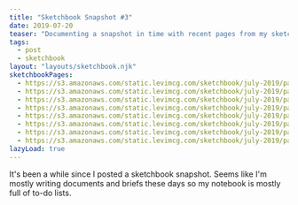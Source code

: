 ```yaml
---
title: "Sketchbook Snapshot #3"
date: 2019-07-20
teaser: "Documenting a snapshot in time with recent pages from my sketchbook July 2019"
tags:
  - post
  - sketchbook
layout: "layouts/sketchbook.njk"
sketchbookPages:
  - https://s3.amazonaws.com/static.levimcg.com/sketchbook/july-2019/page-1.jpg
  - https://s3.amazonaws.com/static.levimcg.com/sketchbook/july-2019/page-2.jpg
  - https://s3.amazonaws.com/static.levimcg.com/sketchbook/july-2019/page-3.jpg
  - https://s3.amazonaws.com/static.levimcg.com/sketchbook/july-2019/page-4.jpg
  - https://s3.amazonaws.com/static.levimcg.com/sketchbook/july-2019/page-5.jpg
  - https://s3.amazonaws.com/static.levimcg.com/sketchbook/july-2019/page-6.jpg
  - https://s3.amazonaws.com/static.levimcg.com/sketchbook/july-2019/page-7.jpg
  - https://s3.amazonaws.com/static.levimcg.com/sketchbook/july-2019/page-8.jpg
lazyLoad: true
---
```

It's been a while since I posted a sketchbook snapshot. Seems like I'm mostly writing documents and briefs these days so my notebook is mostly full of to-do lists.